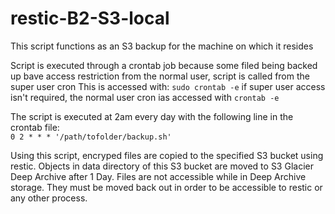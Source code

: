 # restic-B2-S3-local
This script functions as an S3 backup for the machine on which it resides

Script is executed through a crontab job
because some filed being backed up bave access restriction from the normal user, script is called from the super user cron
This is accessed with: `sudo crontab -e` if super user access isn't required, the normal user cron ias accessed with `crontab -e`

The script is executed at 2am every day with the following line in the crontab file:  
`0 2 * * * '/path/tofolder/backup.sh'`

Using this script, encryped files are copied to the specified S3 bucket using restic. Objects in data directory of this S3 bucket are moved to S3 Glacier Deep Archive after 1 Day. Files are not accessible while in Deep Archive storage. They must be moved back out in order to be accessible to restic or any other process.
